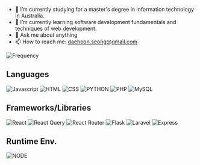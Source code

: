 - 🔭 I’m currently studying for a master's degree in information technology in Australia.
- 🌱 I’m currently learning software development fundamentals and techniques of web development.
- 💬 Ask me about anything
- 📫 How to reach me: daehoon.seong@gmail.com

![Frequency](https://github-readme-stats.vercel.app/api/top-langs/?username=dannyseong&layout=compact)

## Languages
  ![Javascript](https://img.shields.io/badge/JavaScript-F7DF1E?style=for-the-badge&logo=javascript&logoColor=white)
  ![HTML](https://img.shields.io/badge/HTML5-E34F26?style=for-the-badge&logo=html5&logoColor=white)
  ![CSS](https://img.shields.io/badge/CSS-1572B6?style=for-the-badge&logo=css3&logoColor=white)
  ![PYTHON](https://img.shields.io/badge/PYTHON-3776AB?style=for-the-badge&logo=python&logoColor=white)
  ![PHP](https://img.shields.io/badge/PHP-777BB4?style=for-the-badge&logo=php&logoColor=white)
  ![MySQL](https://img.shields.io/badge/MySQL-4479A1?style=for-the-badge&logo=mysql&logoColor=white)
## Frameworks/Libraries
  ![React](https://img.shields.io/badge/React-61DAFB?style=for-the-badge&logo=react&logoColor=white)
  ![React Query](https://img.shields.io/badge/React%20Query-FF4154?style=for-the-badge&logo=reactquery&logoColor=white)
  ![React Router](https://img.shields.io/badge/React%20Router-CA4245?style=for-the-badge&logo=reactrouter&logoColor=white)
  ![Flask](https://img.shields.io/badge/Flask-000000?style=for-the-badge&logo=flask&logoColor=white)
  ![Laravel](https://img.shields.io/badge/Laravel-FF2D20?style=for-the-badge&logo=laravel&logoColor=white)
  ![Express](https://img.shields.io/badge/Express-000000?style=for-the-badge&logo=express&logoColor=white)
## Runtime Env.
  ![NODE](https://img.shields.io/badge/Node.js-339933?style=for-the-badge&logo=node.js&logoColor=white)

